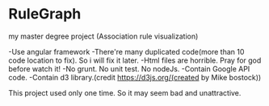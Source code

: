 # RuleGraph
my master degree project (Association rule visualization)

-Use angular framework
-There're many duplicated code(more than 10 code location to fix). So i will fix it later.
-Html files are horrible. Pray for god before watch it!
-No grunt. No unit test. No nodeJs.
-Contain Google API code.
-Contain d3 library.(credit https://d3js.org/(created by Mike bostock))

This project used only one time. So it may seem bad and unattractive.
